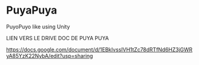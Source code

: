 # PuyaPuya
PuyoPuyo like using Unity

LIEN VERS LE DRIVE DOC DE PUYA PUYA

https://docs.google.com/document/d/1EBkIvssIVH1tZc78dRTfNd6HZ3jGWRyA85YzK22NybA/edit?usp=sharing
